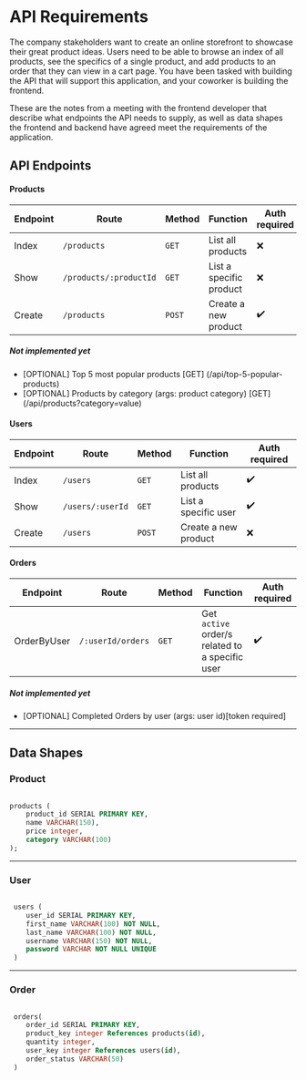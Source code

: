 # API Requirements

The company stakeholders want to create an online storefront to showcase their great product ideas. Users need to be able to browse an index of all products, see the specifics of a single product, and add products to an order that they can view in a cart page. You have been tasked with building the API that will support this application, and your coworker is building the frontend.

These are the notes from a meeting with the frontend developer that describe what endpoints the API needs to supply, as well as data shapes the frontend and backend have agreed meet the requirements of the application.

## API Endpoints

#### Products

| Endpoint | Route                  | Method | Function                | Auth required      |
| -------- | ---------------------- | ------ | ----------------------- | ------------------ |
| Index    | `/products`            | `GET`  | List all products       | :x:                |
| Show     | `/products/:productId` | `GET`  | List a specific product | :x:                |
| Create   | `/products`            | `POST` | Create a new product    | :heavy_check_mark: |

##### Not implemented yet

- [OPTIONAL] Top 5 most popular products [GET] (/api/top-5-popular-products)
- [OPTIONAL] Products by category (args: product category) [GET] (/api/products?category=value)

#### Users

| Endpoint | Route            | Method | Function             | Auth required      |
| -------- | ---------------- | ------ | -------------------- | ------------------ |
| Index    | `/users`         | `GET`  | List all products    | :heavy_check_mark: |
| Show     | `/users/:userId` | `GET`  | List a specific user | :heavy_check_mark: |
| Create   | `/users`         | `POST` | Create a new product | :x:                |

#### Orders

| Endpoint    | Route             | Method | Function                                        | Auth required      |
| ----------- | ----------------- | ------ | ----------------------------------------------- | ------------------ |
| OrderByUser | `/:userId/orders` | `GET`  | Get `active` order/s related to a specific user | :heavy_check_mark: |

##### Not implemented yet

- [OPTIONAL] Completed Orders by user (args: user id)[token required]

---

## Data Shapes

### Product

```sql

products (
    product_id SERIAL PRIMARY KEY,
    name VARCHAR(150),
    price integer,
    category VARCHAR(100)
);

```

---

### User

```sql

 users (
    user_id SERIAL PRIMARY KEY,
    first_name VARCHAR(100) NOT NULL,
    last_name VARCHAR(100) NOT NULL,
    username VARCHAR(150) NOT NULL,
    password VARCHAR NOT NULL UNIQUE
 )

```

---

### Order

```sql

 orders(
    order_id SERIAL PRIMARY KEY,
    product_key integer References products(id),
    quantity integer,
    user_key integer References users(id),
    order_status VARCHAR(50)
 )

```
